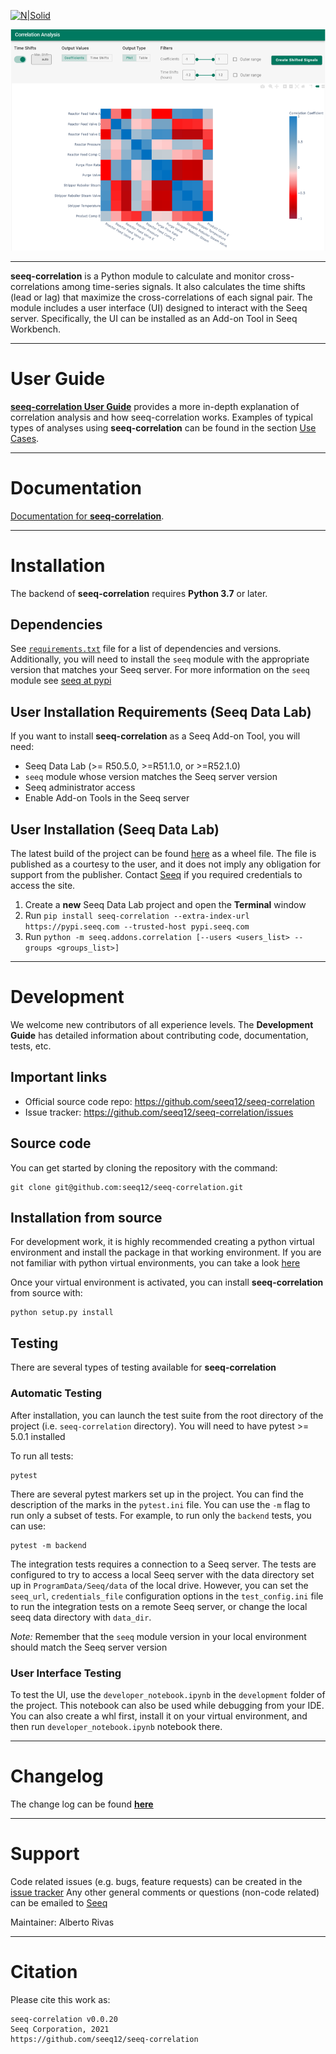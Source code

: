 [![N|Solid](https://www.seeq.com/sites/default/files/seeq-logo-navbar-small.png)](https://www.seeq.com)

[![N|Scheme](LargeMatrixExample.png)](https://www.seeq.com)

----

**seeq-correlation** is a Python module to calculate and monitor cross-correlations among time-series signals. It also
calculates the time shifts (lead or lag) that maximize the cross-correlations of each signal pair. The module includes a
user interface (UI) designed to interact with the Seeq server. Specifically, the UI can be installed as an Add-on Tool
in Seeq Workbench.

----

# User Guide

[**seeq-correlation User Guide**](https://seeq12.github.io/seeq-correlation/user_guide.html)
provides a more in-depth explanation of correlation analysis and how seeq-correlation works. Examples of typical types
of analyses using **seeq-correlation** can be found in the
section [Use Cases](https://seeq12.github.io/seeq-correlation/examples.html).

----

# Documentation

[Documentation for **seeq-correlation**](https://seeq12.github.io/seeq-correlation/documentation.html).

-----

# Installation

The backend of **seeq-correlation** requires **Python 3.7** or later.

## Dependencies

See [`requirements.txt`](https://github.com/seeq12/seeq-correlation/tree/master/requirements.txt) file for a list of
dependencies and versions. Additionally, you will need to install the `seeq` module with the appropriate version that
matches your Seeq server. For more information on the `seeq` module see [seeq at pypi](https://pypi.org/project/seeq/)

## User Installation Requirements (Seeq Data Lab)

If you want to install **seeq-correlation** as a Seeq Add-on Tool, you will need:

- Seeq Data Lab (>= R50.5.0, >=R51.1.0, or >=R52.1.0)
- `seeq` module whose version matches the Seeq server version
- Seeq administrator access
- Enable Add-on Tools in the Seeq server

## User Installation (Seeq Data Lab)

The latest build of the project can be found [here](https://pypi.seeq.com/) as a wheel file. The file is published as a
courtesy to the user, and it does not imply any obligation for support from the publisher. Contact
[Seeq](mailto:applied.research@seeq.com?subject=[seeq-correlation]%20General%20Question) if you required credentials to
access the site.

1. Create a **new** Seeq Data Lab project and open the **Terminal** window
2. Run `pip install seeq-correlation --extra-index-url https://pypi.seeq.com --trusted-host pypi.seeq.com`
3. Run `python -m seeq.addons.correlation [--users <users_list> --groups <groups_list>]`

----

# Development

We welcome new contributors of all experience levels. The **Development Guide** has detailed information about
contributing code, documentation, tests, etc.

## Important links

* Official source code repo: https://github.com/seeq12/seeq-correlation
* Issue tracker: https://github.com/seeq12/seeq-correlation/issues

## Source code

You can get started by cloning the repository with the command:

```shell
git clone git@github.com:seeq12/seeq-correlation.git
```

## Installation from source

For development work, it is highly recommended creating a python virtual environment and install the package in that
working environment. If you are not familiar with python virtual environments, you can take a
look [here](https://docs.python.org/3.8/tutorial/venv.html)

Once your virtual environment is activated, you can install **seeq-correlation** from source with:

```shell
python setup.py install
```

## Testing

There are several types of testing available for **seeq-correlation**

### Automatic Testing

After installation, you can launch the test suite from the root directory of the project (i.e. `seeq-correlation`
directory). You will need to have pytest >= 5.0.1 installed

To run all tests:

```shell
pytest
```

There are several pytest markers set up in the project. You can find the description of the marks in the `pytest.ini`
file. You can use the `-m` flag to run only a subset of tests. For example, to run only the `backend` tests, you can
use:

```shell
pytest -m backend
```

The integration tests requires a connection to a Seeq server. The tests are configured to try to access a local Seeq
server with the data directory set up in `ProgramData/Seeq/data` of the local drive. However, you can set the
`seeq_url`, `credentials_file` configuration options in the `test_config.ini` file to run the integration tests on a
remote Seeq server, or change the local seeq data directory with `data_dir`.

*Note:* Remember that the `seeq` module version in your local environment should match the Seeq server version

### User Interface Testing

To test the UI, use the `developer_notebook.ipynb` in the `development` folder of the project. This notebook can also be
used while debugging from your IDE. You can also create a whl first, install it on your virtual environment, and then
run `developer_notebook.ipynb` notebook there.

----

# Changelog

The change log can be found [**here**](https://seeq12.github.io/seeq-correlation/changelog.html)


----

# Support

Code related issues (e.g. bugs, feature requests) can be created in the
[issue tracker](https://github.com/seeq12/seeq-correlation/issues)
Any other general comments or questions (non-code related) can be emailed to
[Seeq](mailto:applied.research@seeq.com?subject=[seeq-correlation]%20General%20Question)

Maintainer: Alberto Rivas


----

# Citation

Please cite this work as:

```shell
seeq-correlation v0.0.20
Seeq Corporation, 2021
https://github.com/seeq12/seeq-correlation
```






